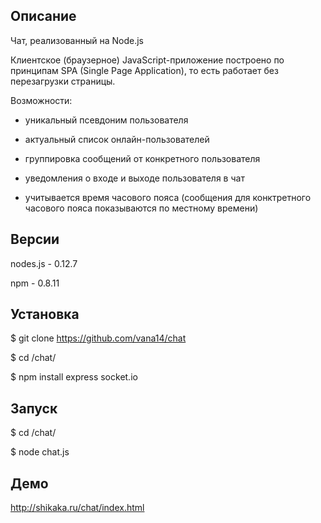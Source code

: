 ## Описание

 Чат, реализованный на Node.js

 Клиентское (браузерное) JavaScript-приложение построено по принципам SPA (Single Page Application),
 то есть работает без перезагрузки страницы.

 Возможности:

 - уникальный псевдоним пользователя

 - актуальный список онлайн-пользователей

 - группировка сообщений от конкретного пользователя

 - уведомления о входе и выходе пользователя в чат

 - учитывается время часового пояса (сообщения для конктретного часового пояса показываются по местному времени)

## Версии

nodes.js - 0.12.7

npm - 0.8.11

## Установка

$ git clone https://github.com/vana14/chat

$ cd /chat/

$ npm install express socket.io

## Запуск

$ cd /chat/

$ node chat.js

## Демо

http://shikaka.ru/chat/index.html
